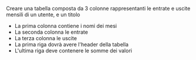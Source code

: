 Creare una tabella composta da 3 colonne rappresentanti le entrate e uscite mensili di un utente, e un titolo
 - La prima colonna contiene i nomi dei mesi
 - La seconda colonna le entrate
 - La terza colonna le uscite
 - La prima riga dovrà avere l'header della tabella
 - L'ultima riga deve contenere le somme dei valori
